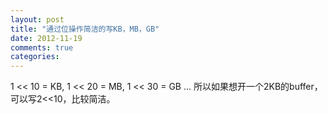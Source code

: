```yaml
---
layout: post
title: "通过位操作简洁的写KB，MB，GB"
date: 2012-11-19
comments: true
categories: 
---
```

1 &lt;&lt; 10 = KB, 1 &lt;&lt; 20 = MB, 1 &lt;&lt; 30 = GB ... 所以如果想开一个2KB的buffer，可以写2&lt;&lt;10，比较简洁。<br />